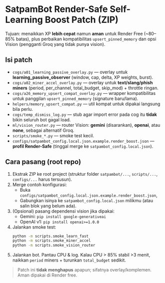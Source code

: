 # SatpamBot Render-Safe Self-Learning Boost Patch (ZIP)
Tujuan: menaikkan XP **lebih cepat** namun **aman** untuk Render Free (~80–85% batas), plus perbaikan kompatibilitas `upsert_pinned_memory` dan opsi Vision (pengganti Groq yang tidak punya vision).

## Isi patch
- `cogs/a01_learning_passive_overlay.py` — overlay untuk **learning_passive_observer** (window, cap, delta, XP weights, burst).
- `cogs/a02_miner_accel_overlay.py` — overlay untuk **text/slang/phish miners** (period, per_channel, total_budget, skip_mod) + throttle ringan.
- `cogs/a26_memory_upsert_compat_overlay.py` — wrapper kompatibilitas untuk panggilan `upsert_pinned_memory` (signature baru/lama).
- `helpers/memory_upsert_compat.py` — util kompat untuk dipakai langsung bila perlu.
- `cogs/temp_dismiss_log.py` — stub agar import error pada cog itu **tidak** bikin seluruh bot gagal load.
- `ml/vision_router.py` — router Vision: **gemini** (disarankan), **openai**, atau **none**, sebagai alternatif Groq.
- `scripts/smoke_*.py` — smoke test kecil.
- `configs/satpambot_config.local.json.example.render_boost.json` — **profil Render-Safe** (tinggal merge ke `satpambot_config.local.json`).

## Cara pasang (root repo)
1. Ekstrak ZIP ke root project (struktur folder `satpambot/...`, `scripts/...`, `configs/...` harus tersusun).
2. Merge contoh konfigurasi:
   - Buka `configs/satpambot_config.local.json.example.render_boost.json`,
   - Gabungkan isinya ke `satpambot_config.local.json` milikmu (atau salin blok yang belum ada).
3. (Opsional) pasang dependensi vision jika dipakai:
   - Gemini: `pip install google-generativeai`
   - OpenAI v1: `pip install openai>=1.0.0`
4. Jalankan smoke test:
   ```bash
   python -m scripts.smoke_learn_fast
   python -m scripts.smoke_miner_accel
   python -m scripts.smoke_vision_router
   ```
5. Jalankan bot. Pantau CPU & log. Kalau CPU > 85% stabil >3 menit, naikkan `period` miners + turunkan `total_budget` sedikit.

> Patch ini **tidak menghapus** apapun; sifatnya overlay/komplemen. Aman dipakai di Render free.

